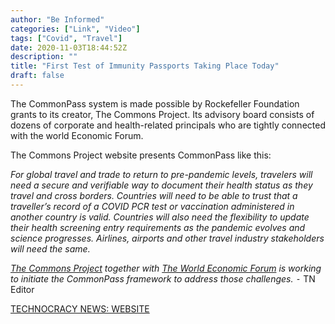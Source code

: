 ```yaml
---
author: "Be Informed"
categories: ["Link", "Video"]
tags: ["Covid", "Travel"]
date: 2020-11-03T18:44:52Z
description: ""
title: "First Test of Immunity Passports Taking Place Today"
draft: false
---
```


The CommonPass system is made possible by Rockefeller Foundation grants  to its creator, The Commons Project. Its advisory board consists of  dozens of corporate and health-related principals who are tightly  connected with the world Economic Forum.

The Commons Project website presents CommonPass like this:

*For global travel and trade to return to pre-pandemic levels, travelers  will need a secure and verifiable way to document their health status as they travel and cross borders. Countries will need to be able to trust that a traveller’s record of a COVID PCR test or vaccination  administered in another country is valid. Countries will also need the  flexibility to update their health screening entry requirements as the  pandemic evolves and science progresses. Airlines, airports and other  travel industry stakeholders will need the same.*

*[The Commons Project](https://www.thecommonsproject.org/) together with [The World Economic Forum](https://www.weforum.org/agenda/2020/07/cross-border-travel-covid-commonpass-borders-reopen-safely/) is working to initiate the CommonPass framework to address those challenges. ⁃* TN Editor

[TECHNOCRACY NEWS: WEBSITE](https://www.technocracy.news/first-test-of-immunity-passports-taking-place-today/)